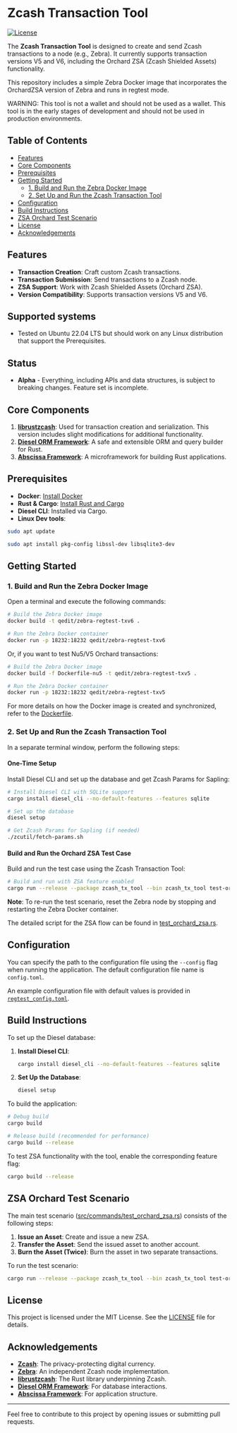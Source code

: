 # Zcash Transaction Tool

[![License](https://img.shields.io/badge/license-MIT-blue.svg)](LICENSE)

The **Zcash Transaction Tool** is designed to create and send Zcash transactions to a node (e.g., Zebra). It currently supports transaction versions V5 and V6, including the Orchard ZSA (Zcash Shielded Assets) functionality.

This repository includes a simple Zebra Docker image that incorporates the OrchardZSA version of Zebra and runs in regtest mode.

WARNING: This tool is not a wallet and should not be used as a wallet. This tool is in the early stages of development and should not be used in production environments.

## Table of Contents

- [Features](#features)
- [Core Components](#core-components)
- [Prerequisites](#prerequisites)
- [Getting Started](#getting-started)
    - [1. Build and Run the Zebra Docker Image](#1-build-and-run-the-zebra-docker-image)
    - [2. Set Up and Run the Zcash Transaction Tool](#2-set-up-and-run-the-zcash-transaction-tool)
- [Configuration](#configuration)
- [Build Instructions](#build-instructions)
- [ZSA Orchard Test Scenario](#zsa-orchard-test-scenario)
- [License](#license)
- [Acknowledgements](#acknowledgements)

## Features

- **Transaction Creation**: Craft custom Zcash transactions.
- **Transaction Submission**: Send transactions to a Zcash node.
- **ZSA Support**: Work with Zcash Shielded Assets (Orchard ZSA).
- **Version Compatibility**: Supports transaction versions V5 and V6.

## Supported systems
- Tested on Ubuntu 22.04 LTS but should work on any Linux distribution that support the Prerequisites.

## Status
- **Alpha** - Everything, including APIs and data structures, is subject to breaking changes. Feature set is incomplete.

## Core Components

1. **[librustzcash](https://github.com/zcash/librustzcash)**: Used for transaction creation and serialization. This version includes slight modifications for additional functionality.
2. **[Diesel ORM Framework](https://diesel.rs/)**: A safe and extensible ORM and query builder for Rust.
3. **[Abscissa Framework](https://github.com/iqlusioninc/abscissa)**: A microframework for building Rust applications.

## Prerequisites

- **Docker**: [Install Docker](https://www.docker.com/get-started)
- **Rust & Cargo**: [Install Rust and Cargo](https://www.rust-lang.org/tools/install)
- **Diesel CLI**: Installed via Cargo.
- **Linux Dev tools**:
```bash
sudo apt update

sudo apt install pkg-config libssl-dev libsqlite3-dev 
```

## Getting Started

### 1. Build and Run the Zebra Docker Image

Open a terminal and execute the following commands:

```bash
# Build the Zebra Docker image
docker build -t qedit/zebra-regtest-txv6 .

# Run the Zebra Docker container
docker run -p 18232:18232 qedit/zebra-regtest-txv6
```

Or, if you want to test Nu5/V5 Orchard transactions:

```bash
# Build the Zebra Docker image
docker build -f Dockerfile-nu5 -t qedit/zebra-regtest-txv5 .

# Run the Zebra Docker container
docker run -p 18232:18232 qedit/zebra-regtest-txv5
```

For more details on how the Docker image is created and synchronized, refer to the [Dockerfile](./Dockerfile).

### 2. Set Up and Run the Zcash Transaction Tool

In a separate terminal window, perform the following steps:

#### One-Time Setup

Install Diesel CLI and set up the database and get Zcash Params for Sapling:

```bash
# Install Diesel CLI with SQLite support
cargo install diesel_cli --no-default-features --features sqlite

# Set up the database
diesel setup

# Get Zcash Params for Sapling (if needed)
./zcutil/fetch-params.sh
```

#### Build and Run the Orchard ZSA Test Case

Build and run the test case using the Zcash Transaction Tool:

```bash
# Build and run with ZSA feature enabled
cargo run --release --package zcash_tx_tool --bin zcash_tx_tool test-orchard-zsa
```

**Note**: To re-run the test scenario, reset the Zebra node by stopping and restarting the Zebra Docker container.

The detailed script for the ZSA flow can be found in [test_orchard_zsa.rs](src/commands/test_orchard_zsa.rs).

## Configuration

You can specify the path to the configuration file using the `--config` flag when running the application. The default configuration file name is `config.toml`.

An example configuration file with default values is provided in [`regtest_config.toml`](./regtest-config.toml).

## Build Instructions

To set up the Diesel database:

1. **Install Diesel CLI**:

   ```bash
   cargo install diesel_cli --no-default-features --features sqlite
   ```

2. **Set Up the Database**:

   ```bash
   diesel setup
   ```

To build the application:

```bash
# Debug build
cargo build

# Release build (recommended for performance)
cargo build --release
```

To test ZSA functionality with the tool, enable the corresponding feature flag:

```bash
cargo build --release
```

## ZSA Orchard Test Scenario

The main test scenario ([src/commands/test_orchard_zsa.rs](src/commands/test_orchard_zsa.rs)) consists of the following steps:

1. **Issue an Asset**: Create and issue a new ZSA.
2. **Transfer the Asset**: Send the issued asset to another account.
3. **Burn the Asset (Twice)**: Burn the asset in two separate transactions.

To run the test scenario:

```bash
cargo run --release --package zcash_tx_tool --bin zcash_tx_tool test-orchard-zsa
```

## License

This project is licensed under the MIT License. See the [LICENSE](LICENSE) file for details.

## Acknowledgements

- **[Zcash](https://z.cash/)**: The privacy-protecting digital currency.
- **[Zebra](https://github.com/ZcashFoundation/zebra)**: An independent Zcash node implementation.
- **[librustzcash](https://github.com/zcash/librustzcash)**: The Rust library underpinning Zcash.
- **[Diesel ORM Framework](https://diesel.rs/)**: For database interactions.
- **[Abscissa Framework](https://github.com/iqlusioninc/abscissa)**: For application structure.

---

Feel free to contribute to this project by opening issues or submitting pull requests.

[//]: # ()
[//]: # (## Docker-based demo)

[//]: # ()
[//]: # (You can also run the tests using docker. To do that you'll need first to build the docker image)

[//]: # ()
[//]: # (```bash)

[//]: # (docker build -t zcash_tx_tool -f Dockerfile-demo .)

[//]: # (```)

[//]: # ()
[//]: # (And after that run the image itself.)

[//]: # (The default connection parameters are set to connect to the zebra-node running on the machine itself &#40;127.0.0.1&#41;)

[//]: # (If you ran the node in a docker container with the command above, you named that container "zebra-node", so you should use that as the ZCASH_NODE_ADDRESS.)

[//]: # (If the node is running on the ECS server, you can connect to it by setting the ZCASH_NODE_ADDRESS=<Domain>.)

[//]: # ()
[//]: # (First, make sure you created the network:)

[//]: # (```bash)

[//]: # (docker network create zcash-network)

[//]: # (```)

[//]: # (And started the node with the network argument, like this)

[//]: # (```bash)

[//]: # (docker run --name zebra-node --network zcash-network -p 18232:18232 qedit/zebra-regtest-txv6)

[//]: # (```)

[//]: # ()
[//]: # (Here are the 3 options &#40;No parameters will default to the first configuration&#41;)

[//]: # ()
[//]: # (```bash)

[//]: # (docker run -it --network zcash-network -e ZCASH_NODE_ADDRESS=127.0.0.1 -e ZCASH_NODE_PORT=18232 -e ZCASH_NODE_PROTOCOL=http zcash_tx_tool)

[//]: # (docker run -it --network zcash-network -e ZCASH_NODE_ADDRESS=zebra-node -e ZCASH_NODE_PORT=18232 -e ZCASH_NODE_PROTOCOL=http zcash_tx_tool)

[//]: # (docker run -it --network zcash-network -e ZCASH_NODE_ADDRESS=<Domain> -e ZCASH_NODE_PORT=18232 -e ZCASH_NODE_PROTOCOL=http zcash_tx_tool)

[//]: # (```)

[//]: # (The '-it' parameter was added to allow the demo to be interactive.)

